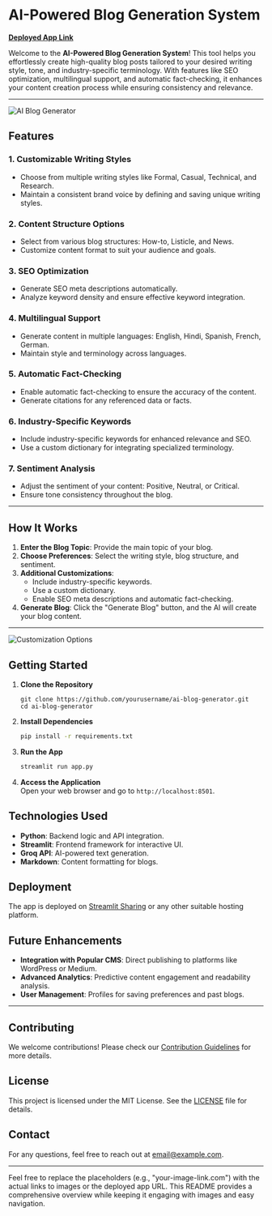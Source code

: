 # AI-Powered Blog Generation System

[**Deployed App Link**](https://ezhack-glucon-d.streamlit.app/)  

Welcome to the **AI-Powered Blog Generation System**! This tool helps you effortlessly create high-quality blog posts tailored to your desired writing style, tone, and industry-specific terminology. With features like SEO optimization, multilingual support, and automatic fact-checking, it enhances your content creation process while ensuring consistency and relevance.

---

![AI Blog Generator](https://your-image-link.com)

## Features

### 1. **Customizable Writing Styles**
- Choose from multiple writing styles like Formal, Casual, Technical, and Research.
- Maintain a consistent brand voice by defining and saving unique writing styles.

### 2. **Content Structure Options**
- Select from various blog structures: How-to, Listicle, and News.
- Customize content format to suit your audience and goals.

### 3. **SEO Optimization**
- Generate SEO meta descriptions automatically.
- Analyze keyword density and ensure effective keyword integration.

### 4. **Multilingual Support**
- Generate content in multiple languages: English, Hindi, Spanish, French, German.
- Maintain style and terminology across languages.

### 5. **Automatic Fact-Checking**
- Enable automatic fact-checking to ensure the accuracy of the content.
- Generate citations for any referenced data or facts.

### 6. **Industry-Specific Keywords**
- Include industry-specific keywords for enhanced relevance and SEO.
- Use a custom dictionary for integrating specialized terminology.

### 7. **Sentiment Analysis**
- Adjust the sentiment of your content: Positive, Neutral, or Critical.
- Ensure tone consistency throughout the blog.

---

## How It Works

1. **Enter the Blog Topic**: Provide the main topic of your blog.
2. **Choose Preferences**: Select the writing style, blog structure, and sentiment.
3. **Additional Customizations**: 
   - Include industry-specific keywords.
   - Use a custom dictionary.
   - Enable SEO meta descriptions and automatic fact-checking.
4. **Generate Blog**: Click the "Generate Blog" button, and the AI will create your blog content.

---

![Customization Options](https://your-image-link-2.com)

## Getting Started

1. **Clone the Repository**
   ```
   git clone https://github.com/yourusername/ai-blog-generator.git
   cd ai-blog-generator
   ```

2. **Install Dependencies**
   ```sh
   pip install -r requirements.txt
   ```

3. **Run the App**
   ```sh
   streamlit run app.py
   ```

4. **Access the Application**  
   Open your web browser and go to `http://localhost:8501`.

## Technologies Used

- **Python**: Backend logic and API integration.
- **Streamlit**: Frontend framework for interactive UI.
- **Groq API**: AI-powered text generation.
- **Markdown**: Content formatting for blogs.


## Deployment

The app is deployed on [Streamlit Sharing](https://ezhack-glucon-d.streamlit.app/) or any other suitable hosting platform.

## Future Enhancements

- **Integration with Popular CMS**: Direct publishing to platforms like WordPress or Medium.
- **Advanced Analytics**: Predictive content engagement and readability analysis.
- **User Management**: Profiles for saving preferences and past blogs.

---

## Contributing

We welcome contributions! Please check our [Contribution Guidelines](https://github.com/yourusername/ai-blog-generator/contributing.md) for more details.

## License

This project is licensed under the MIT License. See the [LICENSE](https://github.com/yourusername/ai-blog-generator/license) file for details.

## Contact

For any questions, feel free to reach out at [email@example.com](mailto:email@example.com).

---

Feel free to replace the placeholders (e.g., "your-image-link.com") with the actual links to images or the deployed app URL. This README provides a comprehensive overview while keeping it engaging with images and easy navigation.
